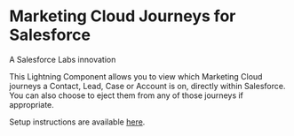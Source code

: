 # Marketing Cloud Journeys for Salesforce
A Salesforce Labs innovation

This Lightning Component allows you to view which Marketing Cloud journeys a Contact, Lead, Case or Account is on, directly within Salesforce. You can also choose to eject them from any of those journeys if appropriate.

Setup instructions are available [here](https://quip.com/0VZnASHOGZcd).
